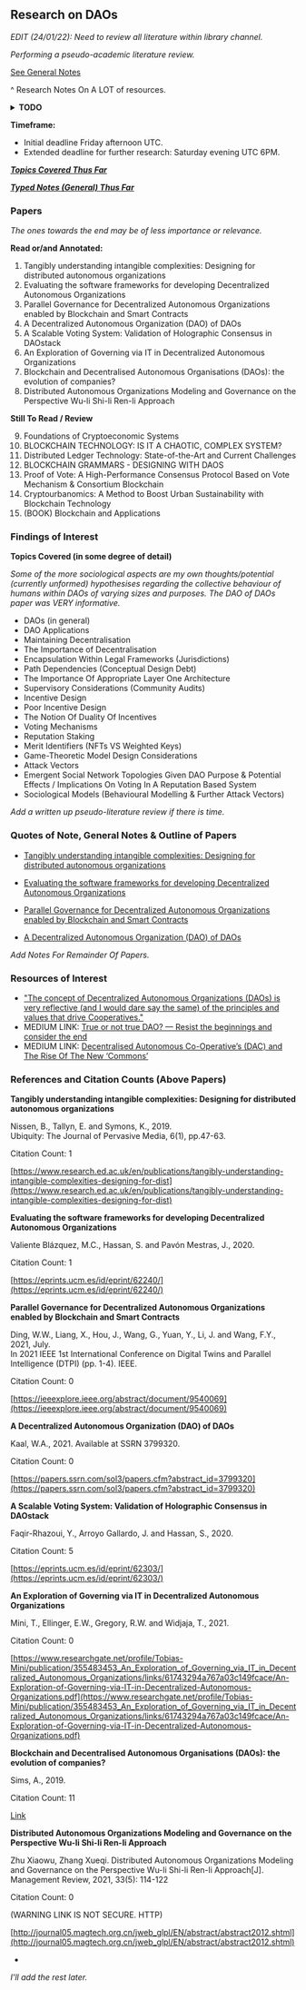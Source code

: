 ## Research on DAOs

*EDIT (24/01/22): Need to review all literature within library channel.*

*Performing a pseudo-academic literature review.*

[See General Notes](./general-notes.md)

^ Research Notes On A LOT of resources.

<details>

<summary><strong>TODO</strong></summary>

* Make important (most appropriate) notes first.
* Read remaining papers.
* Make notes on all findings.
* ~Reference sociological and anthropological papers.~
* ~Prepare notes and materials for Friday 22:00 UTC.~
* ~Try and distribute some materials beforehand.~
* Scan in all annotated papers (there are more details within annotations).
* Review resources of interest in more depth.
* Make note of opportunities for further research.
* ~Prepare for meeting Saturday evening UTC 6PM.~

OPTIONAL: Prepare a pseudo-academic written literature review.

</details>

**Timeframe:** 
 
* Initial deadline Friday afternoon UTC.  
* Extended deadline for further research: Saturday evening UTC 6PM.

*[**Topics Covered Thus Far**](#topics)*

*[**Typed Notes (General) Thus Far**](#gnotes)*

### Papers

*The ones towards the end may be of less importance or relevance.*

**Read or/and Annotated:**

1. Tangibly understanding intangible complexities: Designing for distributed autonomous organizations
2. Evaluating the software frameworks for developing Decentralized Autonomous Organizations
3. Parallel Governance for Decentralized Autonomous Organizations enabled by Blockchain and Smart Contracts
4. A Decentralized Autonomous Organization (DAO) of DAOs
5. A Scalable Voting System: Validation of Holographic Consensus in DAOstack
6. An Exploration of Governing via IT in Decentralized Autonomous Organizations
7. Blockchain and Decentralised Autonomous Organisations (DAOs): the evolution of companies?
8. Distributed Autonomous Organizations Modeling and Governance on the Perspective Wu-li Shi-li Ren-li Approach

**Still To Read / Review**

9. Foundations of Cryptoeconomic Systems
10. BLOCKCHAIN TECHNOLOGY: IS IT A CHAOTIC, COMPLEX SYSTEM?
11. Distributed Ledger Technology: State-of-the-Art and Current Challenges
11. BLOCKCHAIN GRAMMARS - DESIGNING WITH DAOS
12. Proof of Vote: A High-Performance Consensus Protocol Based on Vote Mechanism & Consortium Blockchain
13. Cryptourbanomics: A Method to Boost Urban Sustainability with Blockchain Technology
14. (BOOK) Blockchain and Applications

### Findings of Interest

<span id="topics"></span>

**Topics Covered (in some degree of detail)**

*Some of the more sociological aspects are my own thoughts/potential (currently unformed) hypothesises regarding the collective behaviour of humans within DAOs of varying sizes and purposes. The DAO of DAOs paper was VERY informative.*

* DAOs (in general)
* DAO Applications
* Maintaining Decentralisation
* The Importance of Decentralisation
* Encapsulation Within Legal Frameworks (Jurisdictions)
* Path Dependencies (Conceptual Design Debt)
* The Importance Of Appropriate Layer One Architecture
* Supervisory Considerations (Community Audits)
* Incentive Design
* Poor Incentive Design
* The Notion Of Duality Of Incentives
* Voting Mechanisms
* Reputation Staking
* Merit Identifiers (NFTs VS Weighted Keys)
* Game-Theoretic Model Design Considerations
* Attack Vectors
* Emergent Social Network Topologies Given DAO Purpose & Potential Effects / Implications On Voting In A Reputation Based System
* Sociological Models (Behavioural Modelling & Further Attack Vectors)

*Add a written up pseudo-literature review if there is time.*

<span id="gnotes"></span>

### Quotes of Note, General Notes & Outline of Papers

* [Tangibly understanding intangible complexities: Designing for distributed autonomous organizations](UNDERSTANDING-COMPLEXITIES.md)

* [Evaluating the software frameworks for developing Decentralized Autonomous Organizations](EVAL-SOFTWARE-FWS.md)

* [Parallel Governance for Decentralized Autonomous Organizations enabled by Blockchain and Smart Contracts](PARALLEL-GOV-DAOS.md)

* [A Decentralized Autonomous Organization (DAO) of DAOs](./DAO-OF-DAOs.md)

*Add Notes For Remainder Of Papers.*

### Resources of Interest

* ["The concept of Decentralized Autonomous Organizations (DAOs) is very reflective (and I would dare say the same) of the principles and values that drive Cooperatives."](https://medium.com/@ledgerback/the-concept-of-decentralized-autonomous-organizations-daos-is-very-reflective-and-i-would-dare-eb2f50e816e2)
* MEDIUM LINK: [True or not true DAO? — Resist the beginnings and consider the end](https://medium.com/@markus.buech/true-or-not-true-dao-resist-the-beginnings-and-consider-the-end-5ba20c9ccac)
* MEDIUM LINK: [Decentralised Autonomous Co-Operative’s (DAC) and The Rise Of The New ‘Commons’](https://medium.com/coinmonks/decentralised-autonomous-co-operatives-dac-and-the-rise-of-the-new-commons-721f5e1a7d3)

### References and Citation Counts (Above Papers)

**Tangibly understanding intangible complexities: Designing for distributed autonomous organizations**

Nissen, B., Tallyn, E. and Symons, K., 2019.  
Ubiquity: The Journal of Pervasive Media, 6(1), pp.47-63.

Citation Count: 1

[https://www.research.ed.ac.uk/en/publications/tangibly-understanding-intangible-complexities-designing-for-dist](https://www.research.ed.ac.uk/en/publications/tangibly-understanding-intangible-complexities-designing-for-dist)

**Evaluating the software frameworks for developing Decentralized Autonomous Organizations**

Valiente Blázquez, M.C., Hassan, S. and Pavón Mestras, J., 2020.

Citation Count: 1

[https://eprints.ucm.es/id/eprint/62240/](https://eprints.ucm.es/id/eprint/62240/)

**Parallel Governance for Decentralized Autonomous Organizations enabled by Blockchain and Smart Contracts**

Ding, W.W., Liang, X., Hou, J., Wang, G., Yuan, Y., Li, J. and Wang, F.Y., 2021, July.  
In 2021 IEEE 1st International Conference on Digital Twins and Parallel Intelligence (DTPI) (pp. 1-4). IEEE.

Citation Count: 0

[https://ieeexplore.ieee.org/abstract/document/9540069](https://ieeexplore.ieee.org/abstract/document/9540069)

**A Decentralized Autonomous Organization (DAO) of DAOs**

Kaal, W.A., 2021. Available at SSRN 3799320.

Citation Count: 0

[https://papers.ssrn.com/sol3/papers.cfm?abstract_id=3799320](https://papers.ssrn.com/sol3/papers.cfm?abstract_id=3799320)

**A Scalable Voting System: Validation of Holographic Consensus in DAOstack**

Faqir-Rhazoui, Y., Arroyo Gallardo, J. and Hassan, S., 2020.

Citation Count: 5

[https://eprints.ucm.es/id/eprint/62303/](https://eprints.ucm.es/id/eprint/62303/)

**An Exploration of Governing via IT in Decentralized Autonomous Organizations**

Mini, T., Ellinger, E.W., Gregory, R.W. and Widjaja, T., 2021.

Citation Count: 0

[https://www.researchgate.net/profile/Tobias-Mini/publication/355483453_An_Exploration_of_Governing_via_IT_in_Decentralized_Autonomous_Organizations/links/61743294a767a03c149fcace/An-Exploration-of-Governing-via-IT-in-Decentralized-Autonomous-Organizations.pdf](https://www.researchgate.net/profile/Tobias-Mini/publication/355483453_An_Exploration_of_Governing_via_IT_in_Decentralized_Autonomous_Organizations/links/61743294a767a03c149fcace/An-Exploration-of-Governing-via-IT-in-Decentralized-Autonomous-Organizations.pdf)

**Blockchain and Decentralised Autonomous Organisations (DAOs): the evolution of companies?**

Sims, A., 2019.

Citation Count: 11

[Link](https://papers.ssrn.com/sol3/papers.cfm?abstract_id=3524674)

**Distributed Autonomous Organizations Modeling and Governance on the Perspective Wu-li Shi-li Ren-li Approach**

Zhu Xiaowu, Zhang Xueqi. Distributed Autonomous Organizations Modeling and Governance on the Perspective Wu-li Shi-li Ren-li Approach[J]. Management Review, 2021, 33(5): 114-122

Citation Count: 0

(WARNING LINK IS NOT SECURE. HTTP)

[http://journal05.magtech.org.cn/jweb_glpl/EN/abstract/abstract2012.shtml](http://journal05.magtech.org.cn/jweb_glpl/EN/abstract/abstract2012.shtml)

-

*I'll add the rest later.*

